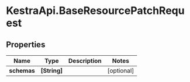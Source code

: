 # KestraApi.BaseResourcePatchRequest

## Properties

Name | Type | Description | Notes
------------ | ------------- | ------------- | -------------
**schemas** | **[String]** |  | [optional] 



